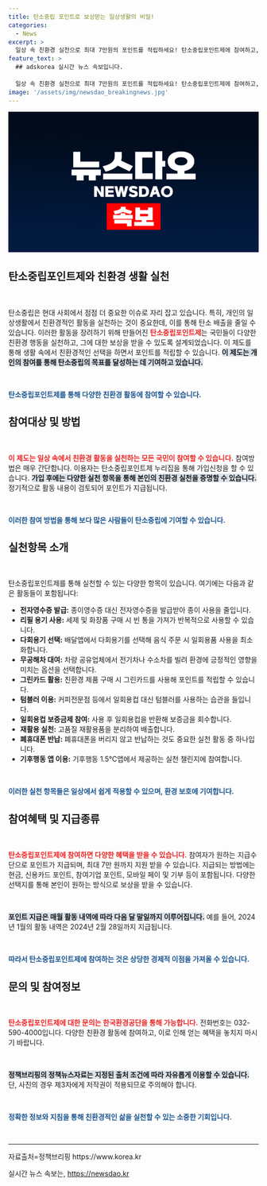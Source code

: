 ```yaml
---
title: 탄소중립 포인트로 보상받는 일상생활의 비밀!
categories:
  - News
excerpt: >
  일상 속 친환경 실천으로 최대 7만원의 포인트를 적립하세요! 탄소중립포인트제에 참여하고, 친환경 활동을 통해 현금, 포인트, 모바일 페이 등의 혜택을 누리세요. 지금 바로 가입해보세요!
feature_text: >
  ## adskorea 실시간 뉴스 속보입니다.

  일상 속 친환경 실천으로 최대 7만원의 포인트를 적립하세요! 탄소중립포인트제에 참여하고, 친환경 활동을 통해 현금, 포인트, 모바일 페이 등의 혜택을 누리세요. 지금 바로 가입해보세요!
image: '/assets/img/newsdao_breakingnews.jpg'
---
```


<p><img src="/assets/img/newsdao_breakingnews.jpg" alt="adskorea 속보" /></p>

<h2 data-ke-size="size26">탄소중립포인트제와 친환경 생활 실천</h2>

<p data-ke-size="size16">&nbsp;</p>

<p>탄소중립은 현대 사회에서 점점 더 중요한 이슈로 자리 잡고 있습니다. 특히, 개인의 일상생활에서 친환경적인 활동을 실천하는 것이 중요한데, 이를 통해 탄소 배출을 줄일 수 있습니다. 이러한 활동을 장려하기 위해 만들어진 <b><span style="color: #ee2323;">탄소중립포인트제</span></b>는 국민들이 다양한 친환경 행동을 실천하고, 그에 대한 보상을 받을 수 있도록 설계되었습니다. 이 제도를 통해 생활 속에서 친환경적인 선택을 하면서 포인트를 적립할 수 있습니다. <b><span style="background-color: #21538527;">이 제도는 개인의 참여를 통해 탄소중립의 목표를 달성하는 데 기여하고 있습니다.</span></b></p>

<p data-ke-size="size16">&nbsp;</p>

<p><b><span style="color: #1a5490;">탄소중립포인트제를 통해 다양한 친환경 활동에 참여할 수 있습니다.</span></b></p>

<h2 data-ke-size="size26">참여대상 및 방법</h2>

<p data-ke-size="size16">&nbsp;</p>

<p><b><span style="color: #ee2323;">이 제도는 일상 속에서 친환경 활동을 실천하는 모든 국민이 참여할 수 있습니다.</span></b> 참여방법은 매우 간단합니다. 이용자는 탄소중립포인트제 누리집을 통해 가입신청을 할 수 있습니다. <b><span style="background-color: #21538527;">가입 후에는 다양한 실천 항목을 통해 본인의 친환경 실천을 증명할 수 있습니다.</span></b> 정기적으로 활동 내용이 검토되어 포인트가 지급됩니다. </p>

<p data-ke-size="size16">&nbsp;</p>

<p><b><span style="color: #1a5490;">이러한 참여 방법을 통해 보다 많은 사람들이 탄소중립에 기여할 수 있습니다.</span></b></p>

<h2 data-ke-size="size26">실천항목 소개</h2>

<p data-ke-size="size16">&nbsp;</p>

<p>탄소중립포인트제를 통해 실천할 수 있는 다양한 항목이 있습니다. 여기에는 다음과 같은 활동들이 포함됩니다:</p>

<ul>
    <li><b>전자영수증 발급:</b> 종이영수증 대신 전자영수증을 발급받아 종이 사용을 줄입니다.</li>
    <li><b>리필 용기 사용:</b> 세제 및 화장품 구매 시 빈 통을 가져가 반복적으로 사용할 수 있습니다.</li>
    <li><b>다회용기 선택:</b> 배달앱에서 다회용기를 선택해 음식 주문 시 일회용품 사용을 최소화합니다.</li>
    <li><b>무공해차 대여:</b> 차량 공유업체에서 전기차나 수소차를 빌려 환경에 긍정적인 영향을 미치는 옵션을 선택합니다.</li>
    <li><b>그린카드 활용:</b> 친환경 제품 구매 시 그린카드를 사용해 포인트를 적립할 수 있습니다.</li>
    <li><b>텀블러 이용:</b> 커피전문점 등에서 일회용컵 대신 텀블러를 사용하는 습관을 들입니다.</li>
    <li><b>일회용컵 보증금제 참여:</b> 사용 후 일회용컵을 반환해 보증금을 회수합니다.</li>
    <li><b>재활용 실천:</b> 고품질 재활용품을 분리하여 배출합니다.</li>
    <li><b>폐휴대폰 반납:</b> 폐휴대폰을 버리지 않고 반납하는 것도 중요한 실천 활동 중 하나입니다.</li>
    <li><b>기후행동 앱 이용:</b> 기후행동 1.5℃앱에서 제공하는 실천 챌린지에 참여합니다.</li>
</ul>

<p data-ke-size="size16">&nbsp;</p>

<p><b><span style="color: #1a5490;">이러한 실천 항목들은 일상에서 쉽게 적용할 수 있으며, 환경 보호에 기여합니다.</span></b> </p>

<h2 data-ke-size="size26">참여혜택 및 지급종류</h2>

<p data-ke-size="size16">&nbsp;</p>

<p><b><span style="color: #ee2323;">탄소중립포인트제에 참여하면 다양한 혜택을 받을 수 있습니다.</span></b> 참여자가 원하는 지급수단으로 포인트가 지급되며, 최대 7만 원까지 지원 받을 수 있습니다. 지급되는 방법에는 현금, 신용카드 포인트, 참여기업 포인트, 모바일 페이 및 기부 등이 포함됩니다. 다양한 선택지를 통해 본인이 원하는 방식으로 보상을 받을 수 있습니다. </p>

<p data-ke-size="size16">&nbsp;</p>

<p><b><span style="background-color: #21538527;">포인트 지급은 매월 활동 내역에 따라 다음 달 말일까지 이루어집니다.</span></b> 예를 들어, 2024년 1월의 활동 내역은 2024년 2월 28일까지 지급됩니다.</p>

<p data-ke-size="size16">&nbsp;</p>

<p><b><span style="color: #1a5490;">따라서 탄소중립포인트제에 참여하는 것은 상당한 경제적 이점을 가져올 수 있습니다.</span></b></p>

<h2 data-ke-size="size26">문의 및 참여정보</h2>

<p data-ke-size="size16">&nbsp;</p>

<p><b><span style="color: #ee2323;">탄소중립포인트제에 대한 문의는 한국환경공단을 통해 가능합니다.</span></b> 전화번호는 032-590-4000입니다. 다양한 친환경 활동에 참여하고, 이로 인해 얻는 혜택을 놓치지 마시기 바랍니다. </p>

<p data-ke-size="size16">&nbsp;</p>

<p><b><span style="background-color: #21538527;">정책브리핑의 정책뉴스자료는 지정된 출처 조건에 따라 자유롭게 이용할 수 있습니다.</span></b> 단, 사진의 경우 제3자에게 저작권이 적용되므로 주의해야 합니다. </p>

<p data-ke-size="size16">&nbsp;</p>

<p><b><span style="color: #1a5490;">정확한 정보와 지침을 통해 친환경적인 삶을 실천할 수 있는 소중한 기회입니다.</span></b> </p>

<p data-ke-size="size16">&nbsp;</p>

<hr>

<p data-ke-size="size16">자료출처=정책브리핑 https://www.korea.kr</p>
실시간 뉴스 속보는, <a href="https://newsdao.kr" rel="dofollow">https://newsdao.kr</a>


